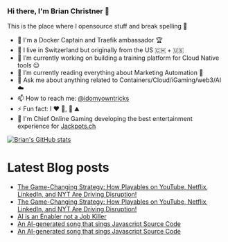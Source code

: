 ### Hi there, I'm Brian Christner 👋
This is the place where I opensource stuff and break spelling :rofl:

- 🐳 I'm a Docker Captain and Traefik ambassador :trophy:
- 📍 I live in Switzerland but originally from the US :switzerland: + :us:
- 🔭 I’m currently working on building a training platform for Cloud Native tools :wink:
- 🌱 I’m currently reading everything about Marketing Automation :book:
- 💬 Ask me about anything related to Containers/Cloud/iGaming/web3/AI :cloud:
- 📫 How to reach me: [@idomyowntricks](https://twitter.com/idomyowntricks)
- ⚡ Fun fact: I :heart: :bicyclist:, :ski: :mountain:
- 🎰 I'm Chief Online Gaming developing the best entertainment experience for <a href="https://www.jackpots.ch" rel="dofollow">Jackpots.ch</a>

[![Brian's GitHub stats](https://github-readme-stats.vercel.app/api?username=vegasbrianc&show_icons=true&theme=dark)](https://github.com/anuraghazra/github-readme-stats)


# Latest Blog posts
<!-- BLOG-POST-LIST:START -->
- [The Game-Changing Strategy: How Playables on YouTube, Netflix, LinkedIn, and NYT Are Driving Disruption!](https://dev.to/vegasbrianc/the-game-changing-strategy-how-playables-on-youtube-netflix-linkedin-and-nyt-are-driving-disruption-1lji)
- [The Game-Changing Strategy: How Playables on YouTube, Netflix, LinkedIn, and NYT Are Driving Disruption!](https://brianchristner.io/the-game-changing-strategy-how-playables-on-youtube-netflix-linkedin-and-nyt-are-driving-disruption/)
- [AI is an Enabler not a Job Killer](https://brianchristner.io/ai-is-an-enabler-not-a-job-killer/)
- [An AI-generated song that sings Javascript Source Code](https://dev.to/vegasbrianc/an-ai-generated-song-that-sings-javascript-source-code-758)
- [An AI-generated song that sings Javascript Source Code](https://brianchristner.io/an-ai-generated-song-using-javascript-as-the-text-of-the-song/)
<!-- BLOG-POST-LIST:END -->
